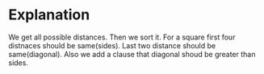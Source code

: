# Explanation

We get all possible distances. Then we sort it. For a square first four distnaces should be same(sides). Last two distance should be same(diagonal).
Also we add a clause that diagonal shoud be greater than sides. 
